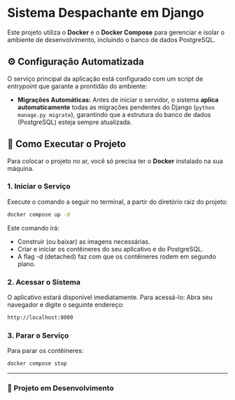 
# Sistema Despachante em Django

Este projeto utiliza o **Docker** e o **Docker Compose** para gerenciar e isolar o ambiente de desenvolvimento, incluindo o banco de dados PostgreSQL.

## ⚙️ Configuração Automatizada

O serviço principal da aplicação está configurado com um script de *entrypoint* que garante a prontidão do ambiente:

* **Migrações Automáticas:** Antes de iniciar o servidor, o sistema **aplica automaticamente** todas as migrações pendentes do Django (`python manage.py migrate`), garantindo que a estrutura do banco de dados (PostgreSQL) esteja sempre atualizada.


## 🚀 Como Executar o Projeto
Para colocar o projeto no ar, você só precisa ter o **Docker** instalado na sua máquina.

### 1. Iniciar o Serviço

Execute o comando a seguir no terminal, a partir do diretório raiz do projeto:

```bash
docker compose up -d
```

Este comando irá:
* Construir (ou baixar) as imagens necessárias.
* Criar e iniciar os contêineres do seu aplicativo e do PostgreSQL.
* A flag -d (detached) faz com que os contêineres rodem em segundo plano.

### 2. Acessar o Sistema

O aplicativo estará disponível imediatamente. Para acessá-lo:
Abra seu navegador e digite o seguinte endereço:

```bash
http://localhost:8000
```
### 3. Parar o Serviço
Para parar os contêineres:

```bash
docker compose stop
```

---


### 📝 Projeto em Desenvolvimento   